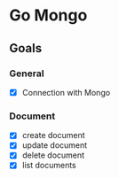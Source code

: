 # Go Mongo

## Goals

### General
- [X] Connection with Mongo

### Document
- [X] create document
- [X] update document
- [X] delete document
- [X] list documents